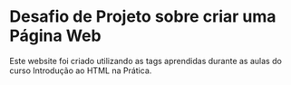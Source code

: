 # Desafio de Projeto sobre criar uma Página Web
 Este website foi criado utilizando as tags aprendidas durante as aulas do curso Introdução ao HTML na Prática.